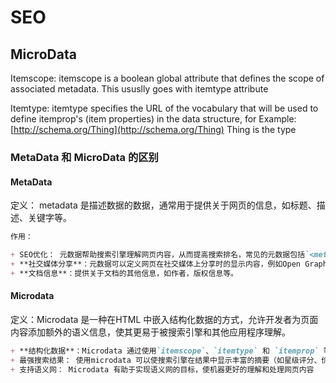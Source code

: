 # SEO

## MicroData

Itemscope:  itemscope is a boolean global attribute that defines the scope of associated metadata. This ususlly goes with itemtype attribute

Itemtype: itemtype specifies the URL of the vocabulary that will be used to define itemprop's (item properties) in the data structure, for Example: [http://schema.org/Thing](http://schema.org/Thing)   Thing is the type

### MetaData 和 MicroData 的区别

#### MetaData

定义： metadata 是描述数据的数据，通常用于提供关于网页的信息，如标题、描述、关键字等。

```markdown
作用：

+ SEO优化： 元数据帮助搜索引擎理解网页内容，从而提高搜索排名，常见的元数据包括`<meta>` 标签，如`description`、`keyword`, `viewport`等
+ **社交媒体分享**：元数据可以定义网页在社交媒体上分享时的显示内容，例如Open Graph 和 Twitter Card元数据
+ **文档信息**：提供关于文档的其他信息，如作者，版权信息等。
```

#### Microdata

定义：Microdata 是一种在HTML 中嵌入结构化数据的方式，允许开发者为页面内容添加额外的语义信息，使其更易于被搜索引擎和其他应用程序理解。

```markdown
+ **结构化数据**：Microdata 通过使用`itemscope`、`itemtype` 和 `itemprop` 等属性来描述内容，例如，可以使用microdata标记一个产品的信息，包括名称、价格和描述
+ 最强搜索结果： 使用microdata 可以使搜索引擎在结果中显示丰富的摘要（如星级评分、价格等），从而提高点击率
+ 支持语义网： Microdata 有助于实现语义网的目标，使机器更好的理解和处理网页内容
```
